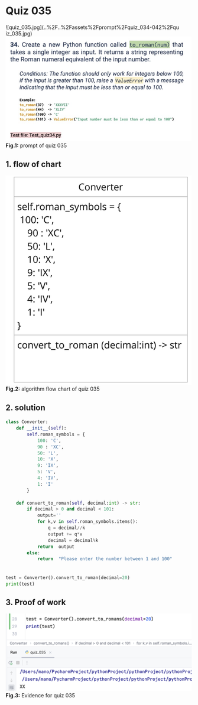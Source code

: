# Quiz 035
![quiz_035.jpg](..%2F..%2Fassets%2Fprompt%2Fquiz_034-042%2Fqu iz_035.jpg)
![quiz_035_2.jpg](..%2F..%2Fassets%2Fprompt%2Fquiz_034-042%2Fquiz_035_2.jpg)
**Fig.1:** prompt of quiz 035

## 1. flow of chart
![quiz_diagram_035.jpg](..%2F..%2Fassets%2Fflowchart%2Fflowchart_034-042%2Fquiz_diagram_035.jpg)
**Fig.2:** algorithm flow chart of quiz 035

## 2. solution
```.py
class Converter:
    def __init__(self):
        self.roman_symbols = {
            100: 'C',
            90 : 'XC',
            50: 'L',
            10: 'X',
            9: 'IX',
            5: 'V',
            4: 'IV',
            1: 'I'
        }

    def convert_to_roman(self, decimal:int) -> str:
        if decimal > 0 and decimal < 101:
            output=''
            for k,v in self.roman_symbols.items():
                q = decimal//k
                output += q*v
                decimal = decimal%k
            return  output
        else:
            return  "Please enter the number between 1 and 100"


test = Converter().convert_to_roman(decimal=20)
print(test)

```

## 3. Proof of work
![evidence_035.png](..%2F..%2Fassets%2Fevidence%2Fevidence_034-042%2Fevidence_035.png)
**Fig.3:** Evidence for quiz 035